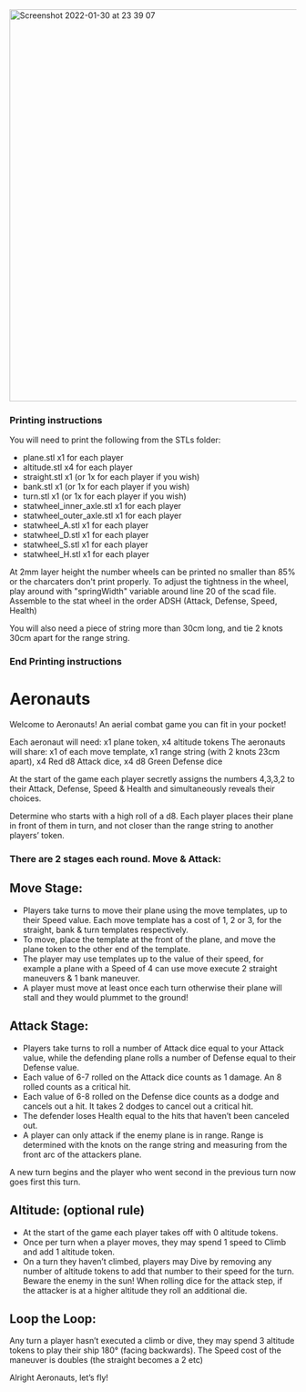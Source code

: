 <img width="689" alt="Screenshot 2022-01-30 at 23 39 07" src="https://user-images.githubusercontent.com/91621088/151722728-1c324f2c-841d-44c4-a855-62ca75a395dc.png">

### Printing instructions

You will need to print the following from the STLs folder:

- plane.stl x1 for each player
- altitude.stl x4 for each player
- straight.stl x1 (or 1x for each player if you wish)
- bank.stl x1 (or 1x for each player if you wish)
- turn.stl x1 (or 1x for each player if you wish)
- statwheel_inner_axle.stl x1 for each player
- statwheel_outer_axle.stl x1 for each player
- statwheel_A.stl x1 for each player
- statwheel_D.stl x1 for each player
- statwheel_S.stl x1 for each player
- statwheel_H.stl x1 for each player

At 2mm layer height the number wheels can be printed no smaller than 85% or the charcaters don't print properly.
To adjust the tightness in the wheel, play around with "springWidth" variable around line 20 of the scad file.
Assemble to the stat wheel in the order ADSH (Attack, Defense, Speed, Health)

You will also need a piece of string more than 30cm long, and tie 2 knots 30cm apart for the range string.

### End Printing instructions

# Aeronauts

Welcome to Aeronauts! An aerial combat game you can fit in your pocket!

Each aeronaut will need:
x1 plane token, x4 altitude tokens
The aeronauts will share:
x1 of each move template, x1 range string (with 2 knots 23cm apart), x4 Red d8 Attack dice, x4 d8 Green Defense dice

At the start of the game each player secretly assigns the numbers 4,3,3,2 to their Attack, Defense, Speed & Health and simultaneously reveals their choices.

Determine who starts with a high roll of a d8.
Each player places their plane in front of them in turn, and not closer than the range string to another players’ token.

### There are 2 stages each round. Move & Attack:

## Move Stage:

- Players take turns to move their plane using the move templates, up to their Speed value. Each move template has a cost of 1, 2 or 3, for the straight, bank & turn templates respectively.
- To move, place the template at the front of the plane, and move the plane token to the other end of the template.
- The player may use templates up to the value of their speed, for example a plane with a Speed of 4 can use move execute 2 straight maneuvers & 1 bank maneuver.
- A player must move at least
  once each turn otherwise their plane will stall and they would plummet to the ground!

## Attack Stage:

- Players take turns to roll a number of Attack dice equal to your Attack value, while the defending plane rolls a number of Defense equal to their Defense value.
- Each value of 6-7 rolled on the Attack dice counts as 1 damage. An 8 rolled counts as a critical hit.
- Each value of 6-8 rolled on the Defense dice counts as a dodge and cancels out a hit. It takes 2 dodges to cancel out a critical hit.
- The defender loses Health equal to the hits that haven’t been canceled out.
- A player can only attack if the enemy plane is in range. Range is determined with the knots on the range string and measuring from the front arc of the attackers plane.

A new turn begins and the player who went second in the previous turn now goes first this turn.

## Altitude: (optional rule)

- At the start of the game each player takes off with 0 altitude tokens.
- Once per turn when a player moves, they may spend 1 speed to Climb and add 1 altitude token.
- On a turn they haven’t climbed, players may Dive by removing any number of altitude tokens to add that number to their speed for the turn.
  Beware the enemy in the sun! When rolling dice for the attack step, if the attacker is at a higher altitude they roll an additional die.

## Loop the Loop:

Any turn a player hasn’t executed a climb or dive, they may spend 3 altitude tokens to play their ship 180° (facing backwards). The Speed cost of the maneuver is doubles (the straight becomes a 2 etc)

Alright Aeronauts, let’s fly!

